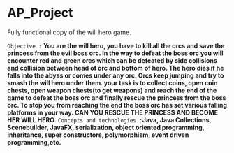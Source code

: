 # AP_Project

Fully functional copy of the will hero game.

`Objective :` **You are the will hero, you have to kill all the orcs and save the princess from the evil boss orc. In the way to defeat the boss orc you will encounter red and green orcs which can be defeated by side collisions and collision between head of orc and bottom of hero. The hero dies if he falls into the abyss or comes under any orc. Orcs keep jumping and try to smash the will hero under them. your task is to collect coins, open coin chests, open weapon chests(to get weapons) and reach the end of the game to defeat the boss orc and finally rescue the princess from the boss orc. To stop you from reaching the end the boss orc has set various falling platforms in your way. CAN YOU RESCUE THE PRINCESS AND BECOME HER WILL HERO.**
`Concepts and technologies :`**Java, Java Collections, Scenebuilder, JavaFX, serialization, object oriented programming, inheritance, super constructors, polymorphism, event driven programming,etc.**
